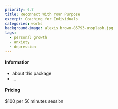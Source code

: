 ```yaml
---
priority: 0.7
title: Reconnect With Your Purpose
excerpt: Coaching for Individuals
categories: works
background-image: alexis-brown-85793-unsplash.jpg
tags:
  - personal growth
  - anxiety
  - depression
---
```


#### Information

- about this package
- ...

#### Pricing

$100 per 50 minutes session

